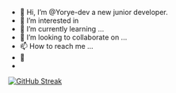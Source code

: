 - 🦝 Hi, I’m @Yorye-dev a new junior developer.
- 🦝 I’m interested in 
- 🌱 I’m currently learning ...
- 💞️ I’m looking to collaborate on ...
- 📫 How to reach me ...
- 🦝
- 
[![GitHub Streak](http://github-readme-streak-stats.herokuapp.com?user=Yorye-dev&theme=gruvbox&hide_border=true&date_format=j%20M%5B%20Y%5D&mode=weekly)](https://git.io/streak-stats)
<!---
Yorye-dev/Yorye-dev is a ✨ special ✨ repository because its `README.md` (this file) appears on your GitHub profile.
You can click the Preview link to take a look at your changes.
--->
